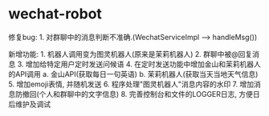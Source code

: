 # wechat-robot

修复bug:
	1. 对群聊中的消息判断不准确.(WechatServiceImpl --> handleMsg()) 

新增功能:
	1. 机器人调用变为图灵机器人(原来是茉莉机器人)
	2. 群聊中被@回复消息
	3. 增加给特定用户定时发送问候语
	4. 在定时发送功能中增加金山和茉莉机器人的API调用
		a. 金山API(获取每日一句英语)
		b. 茉莉机器人(获取当天当地天气信息)
	5. 增加emoji表情, 并随机发送
	6. 程序处理"图灵机器人"消息内容的水印
	7. 增加消息防撤回(个人和群聊中的文字信息)
	8. 完善控制台和文件的LOGGER日志, 方便日后维护及调试
